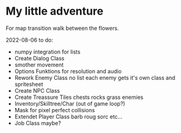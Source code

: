 # My little adventure

For map transition walk between the flowers.

2022-08-06 to do:
  - numpy integration for lists
  - Create Dialog Class
  - smother movement
  - Options Funktions for resolution and audio
  - Rework Enemy Class no list each enemy gets it's own class and spritesheet
  - Create NPC Class
  - Create Treassure Tiles chests rocks grass enemies
  - Inventory/Skilltree/Char (out of game loop?)
  - Mask for pixel perfect collisions
  - Extendet Player Class barb roug sorc etc...
  - Job Class maybe?
